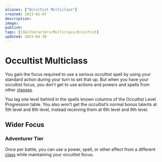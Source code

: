 ```yaml
---
aliases: ["Occultist Multiclass"]
created: 2023-02-07
description: 
image: 
publish: 
tags: [13A/Characters/Multiclass/Occultist]
updated: 2023-04-30
---
```

# Occultist Multiclass

You gain the focus required to use a serious occultist spell by using your standard action during your turn to set that up. But when you have your occultist focus, you don’t get to use actions and powers and spells from other [classes](../Classes/Classes.md).

You lag one level behind in the spells known columns of the Occultist Level Progression table. You also won’t get the occultist’s normal bonus talents at 5th level and 8th level, instead receiving them at 6th level and 9th level.

## Wider Focus

### Adventurer Tier

Once per battle, you can use a power, spell, or other effect from a different [class](../Character-Rules/Class.md) while maintaining your occultist focus.
